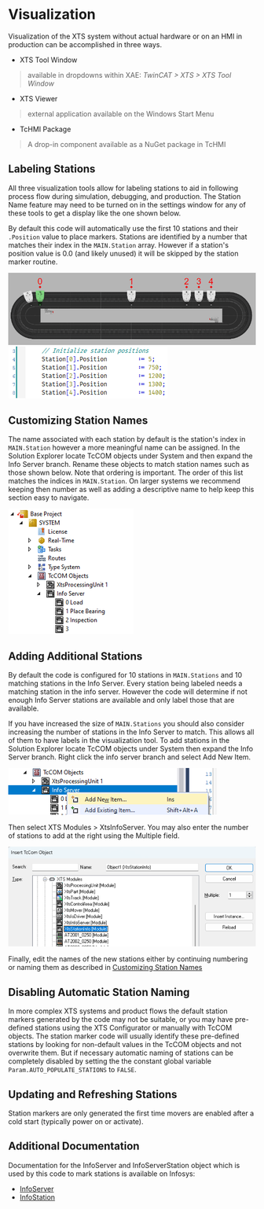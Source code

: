 # Visualization

Visualization of the XTS system without actual hardware or on an HMI in production can be accomplished in three ways.

- XTS Tool Window
> available in dropdowns within XAE: *TwinCAT > XTS > XTS Tool Window*
- XTS Viewer
> external application available on the Windows Start Menu
- TcHMI Package
> A drop-in component available as a NuGet package in TcHMI

## Labeling Stations

All three visualization tools allow for labeling stations to aid in following process flow during simulation, debugging, and production. The Station Name feature may need to be turned on in the settings window for any of these tools to get a display like the one shown below.

By default this code will automatically use the first 10 stations and their `.Position` value to place markers. Stations are identified by a number that matches their index in the `MAIN.Station` array. However if a station's position value is 0.0 (and likely unused) it will be skipped by the station marker routine.

![XTS Visualization with stations marked](../Images/GettingStarted/Visualization-StationMarkers.png)
![Station definitions in code](../Images/GettingStarted/Visualization-StationCode.png)

## Customizing Station Names

The name associated with each station by default is the station's index in `MAIN.Station` however a more meaningful name can be assigned. In the Solution Explorer locate TcCOM objects under System and then expand the Info Server branch. Rename these objects to match station names such as those shown below. Note that ordering is important. The order of this list matches the indices in `MAIN.Station`. On larger systems we recommend keeping then number as well as adding a descriptive name to help keep this section easy to navigate.

![Naming stations in the TcCOM object](../Images/GettingStarted/Visualization-StationNames.png)

## Adding Additional Stations

By default the code is configured for 10 stations in `MAIN.Stations` and 10 matching stations in the Info Server. Every station being labeled needs a matching station in the info server. However the code will determine if not enough Info Server stations are available and only label those that are available.

If you have increased the size of `MAIN.Stations` you should also consider increasing the number of stations in the Info Server to match. This allows all of them to have labels in the visualization tool. To add stations in the Solution Explorer locate TcCOM objects under System then expand the Info Server branch. Right click the info server branch and select Add New Item.

![Add new item](../Images/GettingStarted/Visualization-AddNewItem.png)

Then select XTS Modules > XtsInfoServer. You may also enter the number of stations to add at the right using the Multiple field.

![Add XTSInfoStation](../Images/GettingStarted/Visualization-AddNewStation.png)

Finally, edit the names of the new stations either by continuing numbering or naming them as described in [Customizing Station Names](#customizing-station-names)

## Disabling Automatic Station Naming

In more complex XTS systems and product flows the default station markers generated by the code may not be suitable, or you may have pre-defined stations using the XTS Configurator or manually with TcCOM objects. The station marker code will usually identify these pre-defined stations by looking for non-default values in the TcCOM objects and not overwrite them. But if necessary automatic naming of stations can be completely disabled by setting the the constant global variable `Param.AUTO_POPULATE_STATIONS` to `FALSE`.

## Updating and Refreshing Stations

Station markers are only generated the first time movers are enabled after a cold start (typically power on or activate).

## Additional Documentation

Documentation for the InfoServer and InfoServerStation object which is used by this code to mark stations is available on Infosys:

- [InfoServer](https://infosys.beckhoff.com/content/1033/xts_software/12096705803.html?id=8984960191060995527)
- [InfoStation](https://infosys.beckhoff.com/content/1033/xts_software/12096706827.html?id=1080987481880671218)
